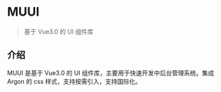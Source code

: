 # MUUI

> 基于 Vue3.0 的 UI 组件库

## 介绍

MUUI 是基于 Vue3.0 的 UI 组件库，主要用于快速开发中后台管理系统。集成 Argon 的 css 样式，支持按需引入，支持国际化。
